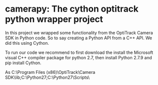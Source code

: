 # camerapy: The cython optitrack python wrapper project

In this project we wrapped some functionality from the OptiTrack Camera SDK
in Python code. So to say creating a Python API from a C++ API.
We did this using Cython.

To run our code we recommend to first download the install the 
Microsoft visual C++ compiler package for python 2.7, 
then install Python 2.7.9 and pip install Cython.

As 
C:\Program Files (x86)\OptiTrack\Camera SDK\lib;C:\Python27\;C:\Python27\Scripts\
